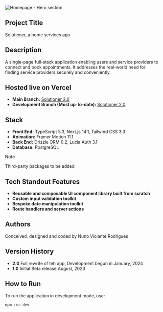 ![Homepage - Hero section](https://github.com/user-attachments/assets/d600102a-3406-420a-8fdd-3f26b8f67519)

## Project Title

Solutioner, a home services app

## Description

A single-page full-stack application enabling users and service providers to connect and book appointments. It addresses the real-world need for finding service providers securely and conveniently.

## Hosted live on Vercel
- **Main Branch:** [Solutioner 2.0](https://solutioner-2-0.vercel.app/)
- **Development Branch (Most up-to-date):** [Solutioner 2.0](https://solutioner-2-0-git-development-nrs->projects.vercel.app/)

## Stack

- **Front End:** TypeScript 5.3, Next.js 14.1, Tailwind CSS 3.3
- **Animation:** Framer Motion 11.1
- **Back End:** Drizzle ORM 0.2, Lucia Auth 3.1
- **Database:** PostgreSQL


>[!NOTE]
> Third-party packages 
> to be added

## Tech Standout Features

- **Reusable and composable UI component library built from scratch**
- **Custom input validation toolkit**
- **Bespoke date manipulation toolkit**
- **Route handlers and server actions**


## Authors
Conceived, designed and coded by Nuno Violante Rodrigues

## Version History

- **2.0** Full rewrite of teh app, Development begun in January, 2024
- **1.0** Initial Beta release August, 2023

## How to Run

To run the application in development mode, use:

```bash
npm run dev

